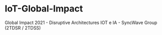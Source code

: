 # IoT-Global-Impact
Global Impact 2021 - Disruptive Architectures IOT e IA - SyncWave Group (2TDSR / 2TDSS)
